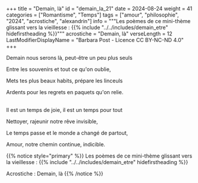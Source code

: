 +++
title = "Demain, là"
id = "demain_la_21"
date = 2024-08-24
weight = 41
categories = ["Romantisme", "Temps"]
tags = ["amour", "philosophie", "2024", "acrostiche", "alexandrin"]
info = """Les poèmes de ce mini-thème glissant vers la vieillesse :
{{% include "../../includes/demain_etre" hidefirstheading %}}"""
acrostiche = "Demain, là"
verseLength = 12
LastModifierDisplayName = "Barbara Post - Licence CC BY-NC-ND 4.0"
+++

Demain nous serons là, peut-être un peu plus seuls

Entre les souvenirs et tout ce qu'on oublie,

Mets tes plus beaux habits, prépare les linceuls

Ardents pour les regrets en paquets qu'on relie.

 \
Il est un temps de joie, il est un temps pour tout

Nettoyer, rajeunir notre rêve invisible,

Le temps passe et le monde a changé de partout,

Amour, notre chemin continue, indicible.

{{% notice style="primary" %}}
Les poèmes de ce mini-thème glissant vers la vieillesse :
{{% include "../../includes/demain_etre" hidefirstheading %}}

Acrostiche : Demain, là
{{% /notice %}}
